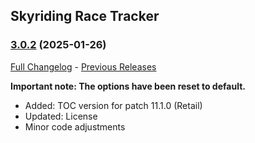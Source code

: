## Skyriding Race Tracker
### [3.0.2](https://github.com/diomsg-code/SkyridingRaceTracker/tree/3.0.2) (2025-01-26)
[Full Changelog](https://github.com/diomsg-code/SkyridingRaceTracker/compare/3.0.1...3.0.2) - [Previous Releases](https://github.com/diomsg-code/SkyridingRaceTracker/releases)

**Important note: The options have been reset to default.**

- Added: TOC version for patch 11.1.0 (Retail)
- Updated: License
- Minor code adjustments
